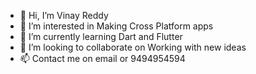 - 👋 Hi, I’m Vinay Reddy
- 👀 I’m interested in Making Cross Platform apps
- 🌱 I’m currently learning Dart and Flutter
- 💞️ I’m looking to collaborate on Working with new ideas
- 📫 Contact me on email or 9494954594

<!---
vinayreddy9999/vinayreddy9999 is a ✨ special ✨ repository because its `README.md` (this file) appears on your GitHub profile.
You can click the Preview link to take a look at your changes.
--->

